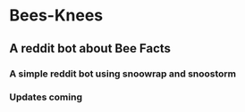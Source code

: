 # Bees-Knees

## A reddit bot about Bee Facts

### A simple reddit bot using snoowrap and snoostorm

### Updates coming
